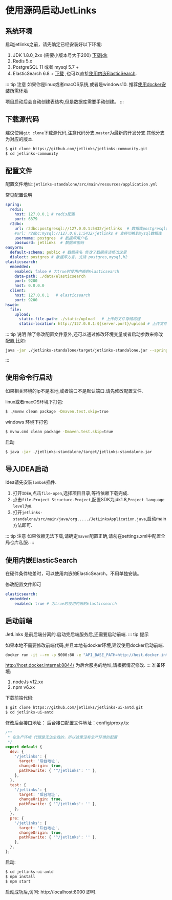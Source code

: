 # 使用源码启动JetLinks

## 系统环境

启动jetlinks之前，请先确定已经安装好以下环境:

1. JDK 1.8.0_2xx (需要小版本号大于200) [下载jdk](https://adoptopenjdk.net/releases.html?variant=openjdk8&jvmVariant=hotspot)
2. Redis 5.x
3. PostgreSQL 11 或者 mysql 5.7 +
4. ElasticSearch 6.8 + [下载](https://www.elastic.co/cn/downloads/elasticsearch) ,也可以直接[使用内嵌ElasticSearch](#内嵌elasticsearch启动).

::: tip 注意
如果你是linux或者macOS系统,或者是windows10. 推荐[使用docker安装所需环境](./ide-docker-start.md)

项目启动后会自动创建表结构,但是数据库需要手动创建。
:::

## 下载源代码

建议使用`git clone`下载源代码,注意代码分支,`master`为最新的开发分支.其他分支为对应的版本.

```bash
$ git clone https://github.com/jetlinks/jetlinks-community.git
$ cd jetlinks-community
```

## 配置文件

配置文件地址:`jetlinks-standalone/src/main/resources/application.yml`

常见配置说明

```yml
spring:
  redis:
    host: 127.0.0.1 # redis配置
    port: 6379
  r2dbc:
    url: r2dbc:postgresql://127.0.0.1:5432/jetlinks  # 数据库postgresql数据库配置
    #url: r2dbc:mysql://127.0.0.1:5432/jetlinks # 支持切换到mysql数据库
    username: postgres  # 数据库用户名
    password: jetlinks  # 数据库密码
easyorm:
  default-schema: public # 数据库名 修改了数据库请修改这里
  dialect: postgres # 数据库方言，支持 postgres,mysql,h2
elasticsearch:
  embedded:
    enabled: false # 为true时使用内嵌的elasticsearch
    data-path: ./data/elasticsearch
    port: 9200
    host: 0.0.0.0
  client:
    host: 127.0.0.1   # elasticsearch
    port: 9200
hsweb:
  file:
    upload:
      static-file-path: ./static/upload   # 上传的文件存储路径
      static-location: http://127.0.0.1:${server.port}/upload # 上传文件后,将使用此地址来访问文件,在部署到服务器后需要修改这个地址为服务器的ip.
```

::: tip 说明
除了修改配置文件意外,还可以通过修改环境变量或者启动参数来修改配置,比如:
```bash
java -jar ./jetlinks-standalone/target/jetlinks-standalone.jar --spring.elasticsearch.embedded.enabled=true
```
:::

## 使用命令行启动

如果相关环境的ip不是本地,或者端口不是默认端口.请先修改配置文件.

linux或者macOS环境下打包:
```bash
$ ./mvnw clean package -Dmaven.test.skip=true
```

windows 环境下打包
```bash
$ mvnw.cmd clean package -Dmaven.test.skip=true
```

启动
```bash
$ java -jar ./jetlinks-standalone/target/jetlinks-standalone.jar
```

## 导入IDEA启动

Idea请先安装`lombok`插件.

1. 打开`IDEA`,点击`file-open`,选择项目目录,等待依赖下载完成.
2. 点击`file-Project Structure-Project`,配置SDK为jdk1.8,`Project language level`为`8`.
3. 打开`jetlinks-standalone/src/main/java/org...../JetLinksApplication.java`,启动main方法即可.

::: tip 注意
如果依赖无法下载,请确定`maven`配置正确,请勿在settings.xml中配置全局仓库私服.
:::

## 使用内嵌ElasticSearch

在硬件条件较差时，可以使用内嵌的ElasticSearch，不用单独安装。

修改配置文件即可

```yml
elasticsearch:
  embedded:
    enabled: true # 为true时使用内嵌的elasticsearch
```

## 启动前端

JetLinks 是前后端分离的.启动完后端服务后,还需要启动前端.
::: tip 提示 

如果本地不需要修改前端代码,并且本地有docker环境,建议使用docker启动前端.

```bash
docker run -it --rm -p 9000:80 -e "API_BASE_PATH=http://host.docker.internal:8844/" registry.cn-shenzhen.aliyuncs.com/jetlinks/jetlinks-ui-antd:1.5.0
```
http://host.docker.internal:8844/ 为后台服务的地址,请根据情况修改.
:::
准备环境:

1. nodeJs v12.xx
2. npm v6.xx

下载前端代码:
```bash
$ git clone https://github.com/jetlinks/jetlinks-ui-antd.git
$ cd jetlinks-ui-antd
```

修改后台接口地址：
后台接口配置文件地址：config/proxy.ts:

```js
/**
 * 在生产环境 代理是无法生效的，所以这里没有生产环境的配置
 */
export default {
  dev: {
    '/jetlinks': {
      target: '后台地址',
      changeOrigin: true,
      pathRewrite: { '^/jetlinks': '' },
    },
  },
  test: {
    '/jetlinks': {
      target: '后台地址',
      changeOrigin: true,
      pathRewrite: { '^/jetlinks': '' },
    },
  },
  pre: {
    '/jetlinks': {
      target: '后台地址',
      changeOrigin: true,
      pathRewrite: { '^/jetlinks': '' },
    },
  },
};
```

启动:
```bash
$ cd jetlinks-ui-antd
$ npm install
$ npm start
```

启动成功后,访问: http://localhost:8000 即可.

